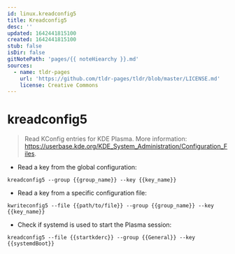 ```yaml
---
id: linux.kreadconfig5
title: Kreadconfig5
desc: ''
updated: 1642441815100
created: 1642441815100
stub: false
isDir: false
gitNotePath: 'pages/{{ noteHiearchy }}.md'
sources:
  - name: tldr-pages
    url: 'https://github.com/tldr-pages/tldr/blob/master/LICENSE.md'
    license: Creative Commons
---
```

# kreadconfig5

> Read KConfig entries for KDE Plasma.
> More information: <https://userbase.kde.org/KDE_System_Administration/Configuration_Files>.

- Read a key from the global configuration:

`kreadconfig5 --group {{group_name}} --key {{key_name}}`

- Read a key from a specific configuration file:

`kwriteconfig5 --file {{path/to/file}} --group {{group_name}} --key {{key_name}}`

- Check if systemd is used to start the Plasma session:

`kreadconfig5 --file {{startkderc}} --group {{General}} --key {{systemdBoot}}`

